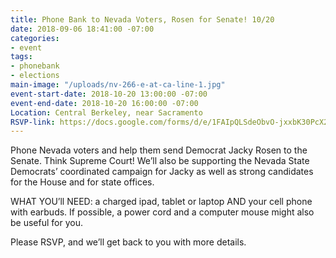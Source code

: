 ```yaml
---
title: Phone Bank to Nevada Voters, Rosen for Senate! 10/20
date: 2018-09-06 18:41:00 -07:00
categories:
- event
tags:
- phonebank
- elections
main-image: "/uploads/nv-266-e-at-ca-line-1.jpg"
event-start-date: 2018-10-20 13:00:00 -07:00
event-end-date: 2018-10-20 16:00:00 -07:00
Location: Central Berkeley, near Sacramento
RSVP-link: https://docs.google.com/forms/d/e/1FAIpQLSdeObvO-jxxbK30PcX2NyAuRKq3Vadse7_NwWW9RqkMr0s8wg/viewform
---
```


Phone Nevada voters and help them send Democrat Jacky Rosen to the Senate.  Think Supreme Court!  We’ll also be supporting the Nevada State Democrats’ coordinated campaign for Jacky as well as strong candidates for the House and for state offices.

WHAT YOU’ll NEED: a charged ipad, tablet or laptop AND your cell phone with earbuds. If possible, a power cord and a computer mouse might also be useful for you.

Please RSVP, and we’ll get back to you with more details.